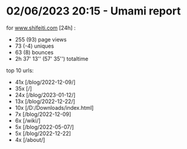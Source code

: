 # 02/06/2023 20:15 - Umami report
for www.shifeiti.com [24h] :

 - 255 (93) page views
 - 73 (-4) uniques
 - 63 (8) bounces
 - 2h 37' 13'' (57' 35'') totaltime


top 10 urls:
 - 41x [/blog/2022-12-09/]
 - 35x [/]
 - 24x [/blog/2023-01-12/]
 - 13x [/blog/2022-12-22/]
 - 10x [/D:/Downloads/index.html]
 - 7x [/blog/2022-12-09]
 - 6x [/wiki/]
 - 5x [/blog/2022-05-07/]
 - 5x [/blog/2022-12-22]
 - 4x [/about/]


